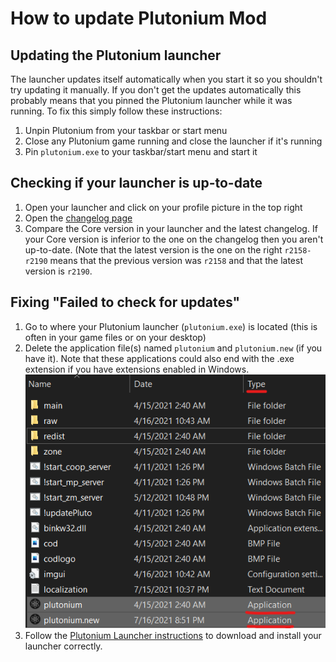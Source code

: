 # How to update Plutonium Mod

## Updating the Plutonium launcher

The launcher updates itself automatically when you start it so you shouldn't try updating it manually.
If you don't get the updates automatically this probably means that you pinned the Plutonium launcher while it was running.
To fix this simply follow these instructions:

1. Unpin Plutonium from your taskbar or start menu
2. Close any Plutonium game running and close the launcher if it's running
3. Pin `plutonium.exe` to your taskbar/start menu and start it

## Checking if your launcher is up-to-date

1. Open your launcher and click on your profile picture in the top right
2. Open the [changelog page](https://plutonium.pw/docs/changelog/)
3. Compare the Core version in your launcher and the latest changelog. If your Core version is inferior to the one on the changelog then you aren't up-to-date.
   (Note that the latest version is the one on the right `r2158-r2190` means that the previous version was `r2158` and that the latest version is `r2190`.

## Fixing "Failed to check for updates"

1. Go to where your Plutonium launcher (`plutonium.exe`) is located (this is often in your game files or on your desktop)
2. Delete the application file(s) named `plutonium` and `plutonium.new` (if you have it). Note that these applications could also end with the .exe extension if you have extensions enabled in Windows.
   ![img](/images/docs/update/update-1.png)
3. Follow the [Plutonium Launcher instructions](https://plutonium.pw/docs/install/#plutonium-launcher) to download and install your launcher correctly.
